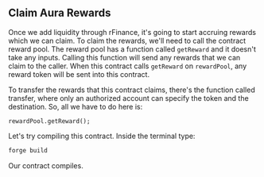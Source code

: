 ## Claim Aura Rewards

Once we add liquidity through rFinance, it's going to start accruing rewards which we can claim.
To claim the rewards, we'll need to call the contract reward pool. The reward pool has a function called `getReward` and it doesn't take any inputs. Calling this function will send any rewards that we can claim to the caller. When this contract calls `getReward` on `rewardPool`, any reward token will be sent into this contract.

To transfer the rewards that this contract claims, there's the function called transfer, where only an authorized account can specify the token and the destination. So, all we have to do here is:

```solidity
rewardPool.getReward();
```

Let's try compiling this contract. Inside the terminal type:

```bash
forge build
```

Our contract compiles.
